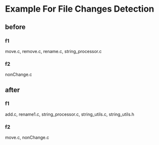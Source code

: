 # Example For File Changes Detection

## before

### f1

move.c, remove.c, rename.c, string_processor.c

### f2

nonChange.c

## after

### f1

add.c, rename1.c, string_processor.c, string_utils.c, string_utils.h

### f2

move.c, nonChange.c